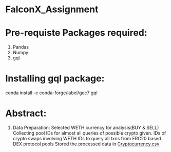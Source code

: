 # FalconX_Assignment
# Pre-requiste Packages required:
1. Pandas
2. Numpy
3. gql

# Installing gql package:
conda install -c conda-forge/label/gcc7 gql

# Abstract:
1. Data Preparation:
    Selected WETH currency for analysis(BUY & SELL)
    Collecting pool IDs for almost all queries of possible crypto given.
    IDs of crypto swaps involving WETH
    IDs to query all txns from ERC20 based DEX protocol pools
    Stored the processed data in [Cryptocurrency.csv](https://github.com/Srujan711/FalconX_Assignment/blob/main/Cryptocurrency.csv)
